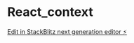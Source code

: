 # React_context

[Edit in StackBlitz next generation editor ⚡️](https://stackblitz.com/~/github.com/Sachdarras/React_context)